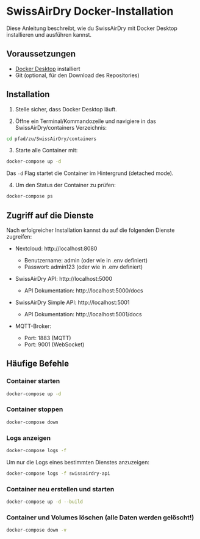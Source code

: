 # SwissAirDry Docker-Installation

Diese Anleitung beschreibt, wie du SwissAirDry mit Docker Desktop installieren und ausführen kannst.

## Voraussetzungen

- [Docker Desktop](https://www.docker.com/products/docker-desktop/) installiert
- Git (optional, für den Download des Repositories)

## Installation

1. Stelle sicher, dass Docker Desktop läuft.

2. Öffne ein Terminal/Kommandozeile und navigiere in das SwissAirDry/containers Verzeichnis:

```bash
cd pfad/zu/SwissAirDry/containers
```

3. Starte alle Container mit:

```bash
docker-compose up -d
```

Das `-d` Flag startet die Container im Hintergrund (detached mode).

4. Um den Status der Container zu prüfen:

```bash
docker-compose ps
```

## Zugriff auf die Dienste

Nach erfolgreicher Installation kannst du auf die folgenden Dienste zugreifen:

- Nextcloud: http://localhost:8080
  - Benutzername: admin (oder wie in .env definiert)
  - Passwort: admin123 (oder wie in .env definiert)

- SwissAirDry API: http://localhost:5000
  - API Dokumentation: http://localhost:5000/docs

- SwissAirDry Simple API: http://localhost:5001
  - API Dokumentation: http://localhost:5001/docs

- MQTT-Broker: 
  - Port: 1883 (MQTT)
  - Port: 9001 (WebSocket)

## Häufige Befehle

### Container starten
```bash
docker-compose up -d
```

### Container stoppen
```bash
docker-compose down
```

### Logs anzeigen
```bash
docker-compose logs -f
```

Um nur die Logs eines bestimmten Dienstes anzuzeigen:
```bash
docker-compose logs -f swissairdry-api
```

### Container neu erstellen und starten
```bash
docker-compose up -d --build
```

### Container und Volumes löschen (alle Daten werden gelöscht!)
```bash
docker-compose down -v
```